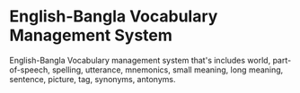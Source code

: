 # English-Bangla Vocabulary Management System
English-Bangla Vocabulary management system that's includes world, part-of-speech, spelling, utterance, mnemonics, small meaning, long meaning, sentence, picture, tag, synonyms, antonyms.
